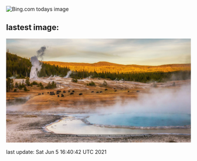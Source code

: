 ![Bing.com todays image](https://github.com/forwardcomputers/forwardcomputers.github.io/workflows/Bing%20Image/badge.svg)
## lastest image:
![](homepage/images/today.jpg)

last update: Sat Jun  5 16:40:42 UTC 2021

